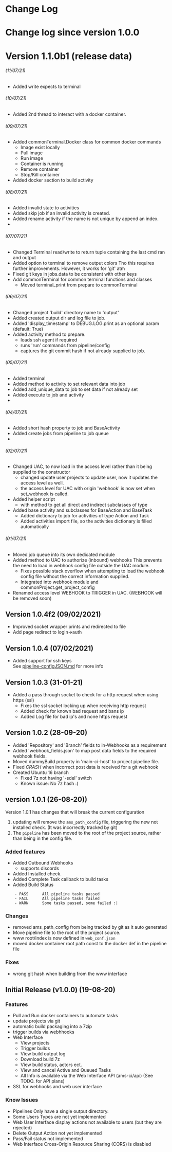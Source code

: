 # Change Log

# Change log since version 1.0.0

# Version 1.1.0b1 (release data)
###### (11/07/21)
- Added write expects to terminal

###### (10/07/21)
- Added 2nd thread to interact with a docker container. 

###### (09/07/21)
- Added commonTerminal.Docker class for common docker commands
  - Image exist locally
  - Pull image
  - Run image
  - Container is running
  - Remove container
  - Stop/Kill container
- Added docker section to build activity


###### (08/07/21)
- Added invalid state to activities
- Added skip job if an invalid activity is created.
- Added rename activity if the name is not unique by append an index.
-

###### (07/07/21)
- Changed Terminal read/write to return tuple containing the last cmd ran and output
- Added option to terminal to remove output colors 
  Tho this requires further improvements. However, it works for 'git' atm
- Fixed git keys in jobs.data to be consistent with other keys
- Add commonTerminal for common terminal functions and classes
  - Moved terminal_print from prepare to commonTerminal


###### (06/07/21)
- Changed project 'build' directory name to 'output'
- Added created output dir and log file to job.
- Added 'display_timestamp' to DEBUG.LOG.print as an optional param (default: True)
- Added activity method to prepare.
  - loads ssh agent if required
  - runs 'run' commands from pipeline/config
  - captures the git commit hash if not already supplied to job.
  
###### (05/07/21)
- Added terminal
- Added method to activity to set relevant data into job
- Added add_unique_data to job to set data if not already set
- Added execute to job and activity
- 

###### (04/07/21)
- Added short hash property to job and BaseActivity
- Added create jobs from pipeline to job queue
- 

###### (02/07/21)
- Changed UAC, to now load in the access level rather than it being supplied to the constructor
  - changed update user projects to update user, now it updates the access level as well.
  - the access level for UAC with origin 'webhook' is now set when set_webhook is called.
- Added helper script
  - with method to get all direct and indirect subclasses of type
- Added base activity and subclasses for BaseAction and BaseTask
  - Added dictionary to job for activities of type Action and Task
  - Added activities import file, so the activities dictionary is filled automatically

###### (01/07/21)
- Moved job queue into its own dedicated module
- Added method to UAC to authorize (inbound) webhooks
  This prevents the need to load in webhook config file outside the UAC module.
  - Fixes possible stack overflow when attempting to load the webhook config file
    without the correct information supplied.
  - Integrated into webhook module and commonProject.get_project_config 
- Renamed access level WEBHOOK to TRIGGER in UAC.
  (WEBHOOK will be removed soon)

## Version 1.0.4f2 (09/02/2021)
- Improved socket wrapper prints and redirected to file
- Add page redirect to login->auth

## Version 1.0.4 (07/02/2021)
- Added support for ssh keys  
  See [pipeline-configJSON.md](CI-projects/pipeline-configJSON.md) for more info

## Version 1.0.3 (31-01-21)
- Added a pass through socket to check for a http request when using https (ssl)
  - Fixes the ssl socket locking up when receiving http request
  - Added check for known bad request and bans ip
  - Added Log file for bad ip's and none https request

## Version 1.0.2 (28-09-20)

- Added 'Repository' and 'Branch' fields to in-Webhooks as a requirement
- Added 'webhook_fields.json' to map post data fields to the required webhook fields.
- Moved dummyBuild property in 'main-ci-host' to project pipeline file.
- Fixed *CRASH* when incorrect post data is received for a git webhook
- Created Ubuntu 16 branch
    - Fixed 7z not having '-sdel' switch
    - Known issue: No 7z hash :(
    
## version 1.0.1 (26-08-20))
Version 1.0.1 has changes that will break the current configuration
1) updating will remove the ```ams_path_config``` file, triggering the 
new not installed check. (It was incorrectly tracked by git)
2) The ```pipeline``` has been moved to the root of the project source, rather
than being in the config file.

### Added features
- Added Outbound Webhooks
    - supports discords
- Added Installed check.
- Added Complete Task callback to build tasks 
- Added Build Status
```
    - PASS      All pipeline tasks passed
    - FAIL      All pipeline tasks failed
    - WARN      Some tasks passed, some failed :|
```

### Changes
- removed ams_path_config from being tracked by git as it auto generated
- Move pipeline file to the root of the project source.
- www root/index is now defined in ```web_conf.json```
- moved docker container root path const to the docker def in the pipeline file 

### Fixes
- wrong git hash when building from the www interface


## Initial Release (v1.0.0) (19-08-20)
### Features 
- Pull and Run docker containers to automate tasks
- update projects via git
- automatic build packaging into a 7zip
- trigger builds via webhhooks
- Web Interface
    - View projects
    - Trigger builds
    - View build output log
    - Download build 7z
    - View build status, actors ect.
    - View and cancel Active and Queued Tasks
    - All Info is available via the Web Interface API (ams-ci/api) (See TODO. for API plans)
- SSL for webhooks and web user interface
    
### Know Issues
- Pipelines Only have a single output directory.
- Some Users Types are not yet implemented
- Web User Interface display actions not available to users (but they are rejected)
- Delete Output Action not yet implemented
- Pass/Fail status not implemented
- Web Interface Cross-Origin Resource Sharing (CORS) is disabled
